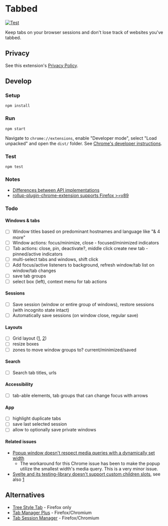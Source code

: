 # Tabbed

[![Test](https://github.com/brettinternet/tabbed/actions/workflows/test.yml/badge.svg)](https://github.com/brettinternet/tabbed/actions/workflows/test.yml)

Keep tabs on your browser sessions and don't lose track of websites you've tabbed.

## Privacy

See this extension's [Privacy Policy](./PRIVACYPOLICY.md).

## Develop

### Setup

```
npm install
```

### Run

```
npm start
```

Navigate to `chrome://extensions`, enable "Developer mode", select "Load unpacked" and open the `dist/` folder. See [Chrome's developer instructions](https://developer.chrome.com/docs/extensions/mv3/getstarted/).

### Test

```
npm test
```

### Notes

- [Differences between API implementations](https://developer.mozilla.org/en-US/docs/Mozilla/Add-ons/WebExtensions/Differences_between_API_implementations)
- [rollup-plugin-chrome-extension supports Firefox >=v89](https://github.com/extend-chrome/rollup-plugin-chrome-extension#%EF%B8%8F-what-about-firefox-support)

### Todo

#### Windows & tabs

- [ ] Window titles based on predominant hostnames and language like "& 4 more"
- [ ] Window actions: focus/minimize, close - focused/minimized indicators
- [ ] Tab actions: close, pin, deactivate?, middle click create new tab - pinned/active indicators
- [ ] multi-select tabs and windows, shift click
- [ ] Add focus/active listeners to background, refresh window/tab list on window/tab changes
- [ ] save tab groups
- [ ] select box (left), context menu for tab actions

#### Sessions

- [ ] Save session (window or entire group of windows), restore sessions (with incognito state intact)
- [ ] Automatically save sessions (on window close, regular save)

#### Layouts

- [ ] Grid layout ([1](https://github.com/isaacHagoel/svelte-dnd-action), [2](https://github.com/vaheqelyan/svelte-grid))
- [ ] resize boxes
- [ ] zones to move window groups to? current/minimized/saved

#### Search

- [ ] Search tab titles, urls

#### Accessibility

- [ ] tab-able elements, tab groups that can change focus with arrows

#### App

- [ ] highlight duplicate tabs
- [ ] save last selected session
- [ ] allow to optionally save private windows

#### Related issues

- [Popup window doesn't respect media queries with a dynamically set width](https://bugs.chromium.org/p/chromium/issues/detail?id=1230120)
  - The workaround for this Chrome issue has been to make the popup utilize the smallest width's media query. This is a very minor issue.
- [Svelte and its testing-library doesn't support custom children slots](https://github.com/sveltejs/svelte/pull/4296), see also [1](https://github.com/testing-library/svelte-testing-library/issues/48)

## Alternatives

- [Tree Style Tab](https://github.com/piroor/treestyletab) - Firefox only
- [Tab Manager Plus](https://github.com/stefanXO/Tab-Manager-Plus) - Firefox/Chromium
- [Tab Session Manager](https://github.com/sienori/Tab-Session-Manager) - Firefox/Chromium
